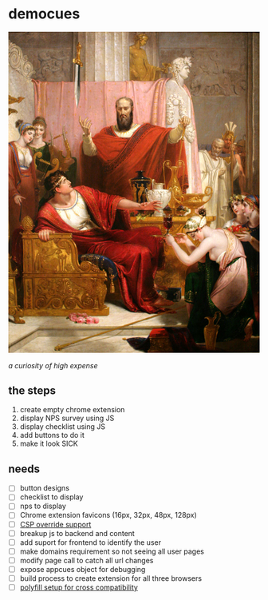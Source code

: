 # democues
![democues](democues.jpg?raw=true "Democues")

_a curiosity of high expense_

## the steps
1. create empty chrome extension
2. display NPS survey using JS
3. display checklist using JS
4. add buttons to do it
5. make it look SICK


## needs
- [ ] button designs
- [ ] checklist to display
- [ ] nps to display
- [ ] Chrome extension favicons (16px, 32px, 48px, 128px)
- [ ] [CSP override support](https://github.com/Rufflewind/chrome_cspmod/blob/master/src/background.js)
- [ ] breakup js to backend and content
- [ ] add suport for frontend to identify the user
- [ ] make domains requirement so not seeing all user pages
- [ ] modify page call to catch all url changes
- [ ] expose appcues object for debugging
- [ ] build process to create extension for all three browsers
- [ ] [polyfill setup for cross compatibility](https://videos.puri.sm/librem5/chatty-sms-contacts.webm)